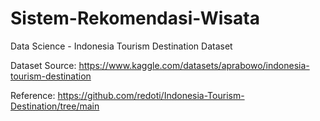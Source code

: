 # Sistem-Rekomendasi-Wisata
Data Science - Indonesia Tourism Destination Dataset

Dataset Source: https://www.kaggle.com/datasets/aprabowo/indonesia-tourism-destination

Reference: https://github.com/redoti/Indonesia-Tourism-Destination/tree/main
